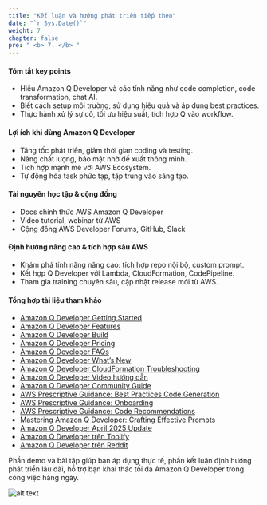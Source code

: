 ```yaml
---
title: "Kết luận và hướng phát triển tiếp theo"
date: "`r Sys.Date()`"
weight: 7
chapter: false
pre: " <b> 7. </b> "
---
```


#### Tóm tắt key points

- Hiểu Amazon Q Developer và các tính năng như code completion, code transformation, chat AI.
- Biết cách setup môi trường, sử dụng hiệu quả và áp dụng best practices.
- Thực hành xử lý sự cố, tối ưu hiệu suất, tích hợp Q vào workflow.

#### Lợi ích khi dùng Amazon Q Developer

- Tăng tốc phát triển, giảm thời gian coding và testing.
- Nâng chất lượng, bảo mật nhờ đề xuất thông minh.
- Tích hợp mạnh mẽ với AWS Ecosystem.
- Tự động hóa task phức tạp, tập trung vào sáng tạo.

#### Tài nguyên học tập & cộng đồng

- Docs chính thức AWS Amazon Q Developer
- Video tutorial, webinar từ AWS
- Cộng đồng AWS Developer Forums, GitHub, Slack

#### Định hướng nâng cao & tích hợp sâu AWS

- Khám phá tính năng nâng cao: tích hợp repo nội bộ, custom prompt.
- Kết hợp Q Developer với Lambda, CloudFormation, CodePipeline.
- Tham gia training chuyên sâu, cập nhật release mới từ AWS.

#### Tổng hợp tài liệu tham khảo

- [Amazon Q Developer Getting Started](https://aws.amazon.com/vi/q/developer/getting-started/)
- [Amazon Q Developer Features](https://aws.amazon.com/vi/q/developer/features/)
- [Amazon Q Developer Build](https://aws.amazon.com/vi/q/developer/build/)
- [Amazon Q Developer Pricing](https://aws.amazon.com/vi/q/developer/pricing/)
- [Amazon Q Developer FAQs](https://aws.amazon.com/vi/q/developer/faqs/)
- [Amazon Q Developer What’s New](https://aws.amazon.com/vi/about-aws/whats-new/2025/02/amazon-q-developer-console-errors-aws-commercial-regions/?nc1=f_ls)
- [Amazon Q Developer CloudFormation Troubleshooting](https://aws.amazon.com/vi/about-aws/whats-new/2024/11/cloudformation-troubleshooting-q-developer-assistance/?nc1=f_ls)
- [Amazon Q Developer Video hướng dẫn](https://www.youtube.com/watch?v=i0zQpJPfSdU)
- [Amazon Q Developer Community Guide](https://community.aws/content/2fVw1hN4VeTF3qtVSZHfQiQUS16/getting-started-with-amazon-q-developer-in-visual-studio-code?lang=en)
- [AWS Prescriptive Guidance: Best Practices Code Generation](https://docs.aws.amazon.com/prescriptive-guidance/latest/best-practices-code-generation/introduction.html)
- [AWS Prescriptive Guidance: Onboarding](https://docs.aws.amazon.com/prescriptive-guidance/latest/best-practices-code-generation/onboarding.html)
- [AWS Prescriptive Guidance: Code Recommendations](https://docs.aws.amazon.com/prescriptive-guidance/latest/best-practices-code-generation/code-recommendations.html)
- [Mastering Amazon Q Developer: Crafting Effective Prompts](https://aws.amazon.com/blogs/devops/mastering-amazon-q-developer-part-1-crafting-effective-prompts/)
- [Amazon Q Developer April 2025 Update](https://aws.amazon.com/blogs/devops/april-2025-amazon-q-developer/)
- [Amazon Q Developer trên Toolify](https://www.toolify.ai/vi/ai-news-vn/ci-t-v-kim-tra-amazon-q-trong-visual-studio-code-tr-l-tr-tu-nhn-to-2177302)
- [Amazon Q Developer trên Reddit](https://www.reddit.com/r/aws/comments/1j57x59/new_version_of_amazon_q_developer_chat_is_out_and/?tl=vi)

Phần demo và bài tập giúp bạn áp dụng thực tế, phần kết luận định hướng phát triển lâu dài, hỗ trợ bạn khai thác tối đa Amazon Q Developer trong công việc hàng ngày.

![alt text](/images/7-conclusion/image.png)